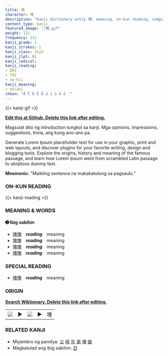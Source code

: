 ```yaml
---
title: 塊
character: 塊
description: "Kanji dictionary entry 塊: meaning, on-kun reading, compounds, origin, related kanji"
content_type: kanji
featured_image: "/塊.gif"
weight: 111
frequency: 111
kanji_grade: 1
kanji_strokes: 1
kanji_class: Jōyō
kanji_jlpt: N1
kanji_radical: 
kanji_reading: 
- DAI
- TAI
- oo-kii
kanji_meaning:
- malaki
chōon: "Ā Ī Ū Ē Ō ā ī ū ē ō ’"
---
```

[//]: # (Don't edit the line below. Kanji animated GIF code is automatically generated.)
{{< kanji-gif >}}

[//]: # (Edit below this line.)

**[Edit this at Github. Delete this link after editing.](https://github.com/tim0g/tim/tree/main/content/kanji/塊/index.md)**

Magsulat dito ng introduction tungkol sa kanji. Mga opinions, impressions, suggestions, trivia, ang kung ano-ano pa.

Generate Lorem Ipsum placeholder text for use in your graphic, print and web layouts, and discover plugins for your favorite writing, design and blogging tools. Explore the origins, history and meaning of the famous passage, and learn how Lorem Ipsum went from scrambled Latin passage to ubiqitous dummy text.
 
**Mnemonic:** "Maikling sentence na makakatulong sa pagsaulo."

### ON-KUN READING

[//]: # (Don't edit the line below. ON-KUN READING code is automatically generated.)
{{< kanji-reading >}}

### MEANING & WORDS

#### ➊ **Ibig sabihin**
  - [塊](../塊)[塊](../塊)　***reading***　meaning
  - [塊](../塊)[塊](../塊)　***reading***　meaning
  - [塊](../塊)[塊](../塊)　***reading***　meaning
  - [塊](../塊)[塊](../塊)　***reading***　meaning

### SPECIAL READING
  - [塊](../塊)[塊](../塊)　***reading***　meaning

### ORIGIN

**[Search Wiktionary. Delete this link after editing.](https://wiktionary.org/wiki/塊)**
<table class="kanji-table"><tr><td>
<img src="60px-塊-bronze.svg.png">
</td><td>▶</td><td>
<img src="60px-塊-oracle.svg.png">
</td><td>▶</td>
<td class="kanji-origin">塊</td>
</tr></table>

### RELATED KANJI
- Miyembro ng pamilya: [父](../父) [母](../母) [兄](../兄) [弟](../弟) [塊](../塊) [娘](../娘)
- Magkatulad ang ibig sabihin: [日](../日)
